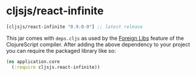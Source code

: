# cljsjs/react-infinite

[](dependency)
```clojure
[cljsjs/react-infinite "0.9.0-0"] ;; latest release
```
[](/dependency)

This jar comes with `deps.cljs` as used by the [Foreign Libs][flibs] feature
of the ClojureScript compiler. After adding the above dependency to your project
you can require the packaged library like so:

```clojure
(ns application.core
  (:require cljsjs.react-infinite))
```

[flibs]: https://github.com/clojure/clojurescript/wiki/Packaging-Foreign-Dependencies
